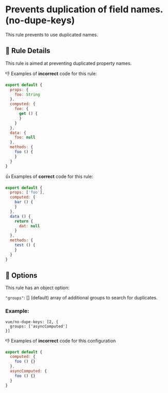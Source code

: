 # Prevents duplication of field names. (no-dupe-keys)

This rule prevents to use duplicated names.

## :book: Rule Details

This rule is aimed at preventing duplicated property names.

:-1: Examples of **incorrect** code for this rule:

```js
export default {
  props: {
    foo: String
  },
  computed: {
    foo: {
      get () {
      }
    }
  },
  data: {
    foo: null
  },
  methods: {
    foo () {
    }
  }
}
```

:+1: Examples of **correct** code for this rule:

```js
export default {
  props: ['foo'],
  computed: {
    bar () {
    }
  },
  data () {
    return {
      dat: null
    }
  },
  methods: {
    test () {
    }
  }
}
```

## :wrench: Options

This rule has an object option:

`"groups"`: [] (default) array of additional groups to search for duplicates.

### Example:

```
vue/no-dupe-keys: [2, {
  groups: ['asyncComputed']
}]
```

:-1: Examples of **incorrect** code for this configuration

```js
export default {
  computed: {
    foo () {}
  },
  asyncComputed: {
    foo () {}
  }
}
```
